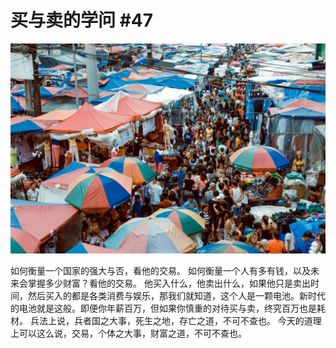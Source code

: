 # 买与卖的学问 #47

 ![](img/d6d6fbaf-f589-4614-a36f-74561a1f002a.jpg)
 
如何衡量一个国家的强大与否，看他的交易。
如何衡量一个人有多有钱，以及未来会掌握多少财富？看他的交易。
他买入什么，他卖出什么，如果他只是卖出时间，然后买入的都是各类消费与娱乐，那我们就知道，这个人是一颗电池。新时代的电池就是这般。即便你年薪百万，但如果你慎重的对待买与卖，终究百万也是耗材。
兵法上说，兵者国之大事，死生之地，存亡之道，不可不查也。
今天的道理上可以这么说，交易，个体之大事，财富之道，不可不查也。